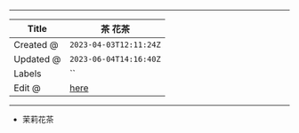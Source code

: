 -----

| Title     | 茶 花茶                                              |
| --------- | ------------------------------------------------- |
| Created @ | `2023-04-03T12:11:24Z`                            |
| Updated @ | `2023-06-04T14:16:40Z`                            |
| Labels    | \`\`                                              |
| Edit @    | [here](https://github.com/junxnone/shi/issues/26) |

-----

  - 茉莉花茶
